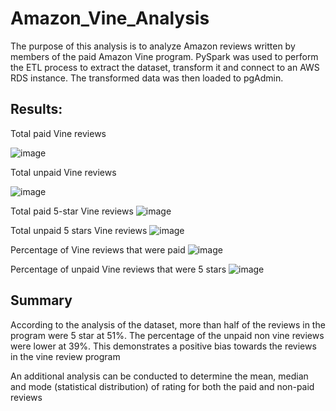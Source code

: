 # Amazon_Vine_Analysis
The purpose of this analysis is to analyze Amazon reviews written by members of the paid Amazon Vine program. PySpark was used to perform the ETL process to extract the dataset, transform it and connect to an AWS RDS instance. The transformed data was then loaded to pgAdmin.

## Results: 
Total paid Vine reviews 

![image](https://user-images.githubusercontent.com/90416094/152027890-a0b47d42-0e2d-4a82-8a2a-69cd64cb1027.png)

Total unpaid Vine reviews 

![image](https://user-images.githubusercontent.com/90416094/152027913-e3772f2d-3762-483e-ae03-88c587f193df.png)

Total paid 5-star Vine reviews 
![image](https://user-images.githubusercontent.com/90416094/152027974-16814fec-7b64-40a8-87ab-21189337f200.png)


Total unpaid 5 stars Vine reviews 
![image](https://user-images.githubusercontent.com/90416094/152028015-bdb11326-e290-4a0a-9aaf-3f8d55e370fe.png)

Percentage of Vine reviews that were paid 
![image](https://user-images.githubusercontent.com/90416094/152027792-ac3cbc6b-d3d7-419b-a016-9da6f9c56726.png)

Percentage of  unpaid Vine reviews that were 5 stars
![image](https://user-images.githubusercontent.com/90416094/152027857-da59c3c0-1467-4710-a7e4-9cc89e865e0c.png)

## Summary 
According to the analysis of the dataset, more than half of the reviews in the program were 5 star at 51%. The percentage of the unpaid non vine reviews were lower at 39%. This demonstrates a positive bias towards the reviews in the vine review program 

An additional analysis can be conducted to determine the mean, median and mode (statistical distribution) of rating for both the paid and non-paid reviews


